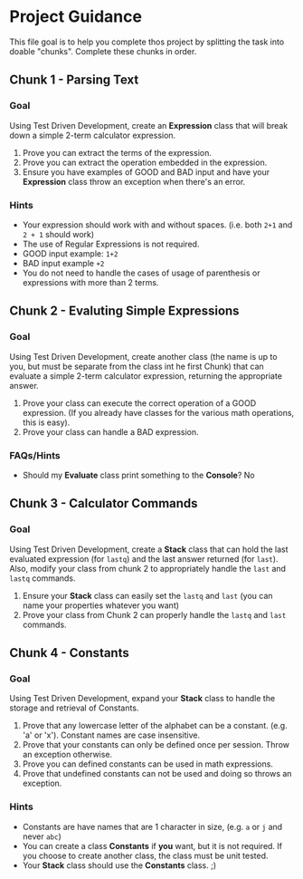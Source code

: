 # Project Guidance

This file goal is to help you complete thos project by splitting the task into doable "chunks". Complete these chunks in order.

## Chunk 1 - Parsing Text

### Goal

Using Test Driven Development, create an **Expression** class that will break down a simple 2-term calculator expression.

1. Prove you can extract the terms of the expression.
2. Prove you can extract the operation embedded in the expression.
3. Ensure you have examples of GOOD and BAD input and have your **Expression** class throw an exception when there's an error.

### Hints
- Your expression should work with and without spaces. (i.e. both `2+1` and `2 + 1` should work)
- The use of Regular Expressions is not required.
- GOOD input example: `1+2`
- BAD input example `+2`
- You do not need to handle the cases of usage of parenthesis or expressions with more than 2 terms.


## Chunk 2 - Evaluting Simple Expressions

### Goal

Using Test Driven Development, create another class (the name is up to you, but must be separate from the class int he first Chunk) that can evaluate a simple 2-term calculator expression, returning the appropriate answer.

1. Prove your class can execute the correct operation of a GOOD expression. (If you already have classes for the various math operations, this is easy).
2. Prove your class can handle a BAD expression.

### FAQs/Hints

- Should my **Evaluate** class print something to the **Console**? No


## Chunk 3 - Calculator Commands

### Goal

Using Test Driven Development, create a **Stack** class that can hold the last evaluated expression (for `lastq`) and the last answer returned (for `last`). Also, modify your class from chunk 2 to appropriately handle the `last` and `lastq` commands.

1. Ensure your **Stack** class can easily set the `lastq` and `last` (you can name your properties whatever you want)
2. Prove your class from Chunk 2 can properly handle the `lastq` and `last` commands.


## Chunk 4 - Constants

### Goal

Using Test Driven Development, expand your **Stack** class to handle the storage and retrieval of Constants.

1. Prove that any lowercase letter of the alphabet can be a constant. (e.g. 'a' or 'x'). Constant names are case insensitive.
2. Prove that your constants can only be defined once per session. Throw an exception otherwise.
3. Prove you can defined constants can be used in math expressions.
4. Prove that undefined constants can not be used and doing so throws an exception.


### Hints
- Constants are have names that are 1 character in size, (e.g. `a` or `j` and never `abc`)
- You can create a class **Constants** if **you** want, but it is not required. If you choose to create another class, the class must be unit tested.
- Your **Stack** class should use the **Constants** class. ;)
